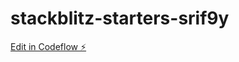 # stackblitz-starters-srif9y

[Edit in Codeflow ⚡️](https://stackblitz.com/~/github.com/virtuByVirtual/stackblitz-starters-srif9y)